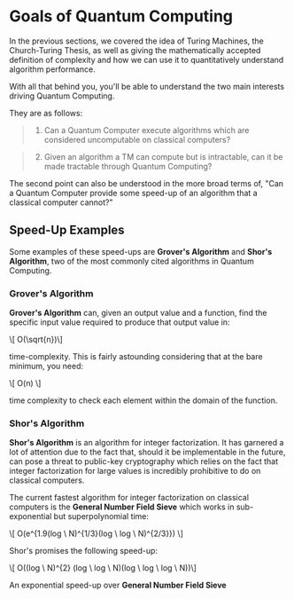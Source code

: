 # Goals of Quantum Computing

In the previous sections, we covered the idea of Turing Machines, the Church-Turing Thesis, as well as giving the mathematically accepted definition of complexity and how we can use it to quantitatively understand algorithm performance.

With all that behind you, you'll be able to understand the two main interests driving Quantum Computing.

They are as follows:

> 1. Can a Quantum Computer execute algorithms which are considered uncomputable on classical computers?

> 2. Given an algorithm a TM can compute but is intractable, can it be made tractable through Quantum Computing?

The second point can also be understood in the more broad terms of, "Can a Quantum Computer provide some speed-up of an algorithm that a classical computer cannot?"

## Speed-Up Examples

Some examples of these speed-ups are __Grover's Algorithm__ and __Shor's Algorithm__, two of the most commonly cited algorithms in Quantum Computing.

### Grover's Algorithm

__Grover's Algorithm__ can, given an output value and a function, find the specific input value required to produce that output value in: 

\\[ O(\sqrt{n})\\]

time-complexity. This is fairly astounding considering that at the bare minimum, you need:

\\[ O(n) \\]

time complexity to check each element within the domain of the function. 

### Shor's Algorithm

__Shor's Algorithm__ is an algorithm for integer factorization. It has garnered a lot of attention due to the fact that, should it be implementable in the future, can pose a threat to public-key cryptography which relies on the fact that integer factorization for large values is incredibly prohibitive to do on classical computers.

The current fastest algorithm for integer factorization on classical computers is the __General Number Field Sieve__ which works in sub-exponential but superpolynomial time:

\\[ O(e^{1.9(log \ N)^{1/3}(log \ log \ N)^{2/3}}) \\]

Shor's promises the following speed-up:

\\[ O((log \ N)^{2} (log \ log \ N)(log \ log \ log \ N))\\]

An exponential speed-up over __General Number Field Sieve__
